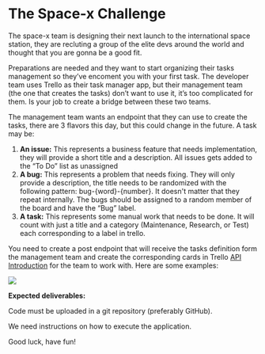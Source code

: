 # The Space-x Challenge

The space-x team is designing their next launch to the international space station, they are recluting a group of the elite devs around the world and thought that you are gonna be a good fit. 



Preparations are needed and they want to start organizing their tasks management so they’ve encoment you with your first task. The developer team uses Trello as their task manager app, but their management team (the one that creates the tasks) don’t want to use it, it’s too complicated for them. Is your job to create a bridge between these two teams.



The management team wants an endpoint that they can use to create the tasks, there are 3 flavors this day, but this could change in the future. A task may be:

1.  **An issue:** This represents a business feature that needs implementation, they will provide a short title and a description. All issues gets added to the “To Do” list as unassigned
2.  **A bug:** This represents a problem that needs fixing. They will only provide a description, the title needs to be randomized with the following pattern: bug-{word}-{number}. It doesn't matter that they repeat internally. The bugs should be assigned to a random member of the board and have the “Bug” label.
3.  **A task:** This represents some manual work that needs to be done. It will count with just a title and a category (Maintenance, Research, or Test) each corresponding to a label in trello. 

You need to create a post endpoint that will receive the tasks definition form the management team and create the corresponding cards in Trello [API Introduction](https://developer.atlassian.com/cloud/trello/guides/rest-api/api-introduction/) for the team to work with. Here are some examples:

![](https://lh3.googleusercontent.com/tJwah5NQYMbdeLB1zPH7ftZ3Fww8yFNaPQxLxdgS2wDcr6vkTYWTsGrtUxNQbLSKqzBuMk-SltAeEtaEufsu3iuwXRD5352diovLfF1Fz6kuexT0AuYrWmRBZ4dkP4Xe13KG_gPl=s0)


**Expected deliverables:**

Code must be uploaded in a git repository (preferably GitHub).

We need instructions on how to execute the application.

Good luck, have fun!
